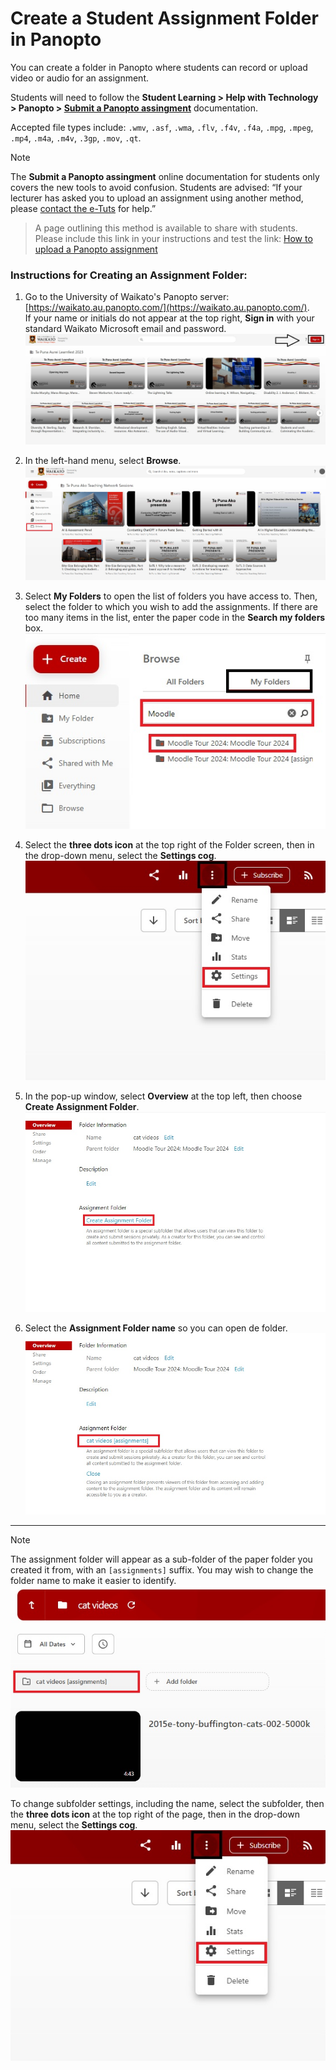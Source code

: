 # Create a Student Assignment Folder in Panopto

You can create a folder in Panopto where students can record or upload video or audio for an assignment.

Students will need to follow the **Student Learning > Help with Technology > Panopto > [Submit a Panopto assingment](https://www.waikato.ac.nz/students/teaching-and-learning/student/help-with-technology/panopto/panopto-assignments/)** documentation.

Accepted file types include: `.wmv`, `.asf`, `.wma`, `.flv`, `.f4v`, `.f4a`, `.mpg`, `.mpeg`, `.mp4`, `.m4a`, `.m4v`, `.3gp`, `.mov`, `.qt`.

>[!Note]
The **Submit a Panopto assingment** online documentation for students only covers the new tools to avoid confusion. Students are advised: “If your lecturer has asked you to upload an assignment using another method, please [contact the e-Tuts](https://www.waikato.ac.nz/students/teaching-and-learning/student/the-etuts-team/) for help.”
>A page outlining this method is available to share with students. Please include this link in your instructions and test the link: [How to upload a Panopto assignment](/CeTTL/eResources/Panopto/how-to-upload-recordings-to-a-Panopto-assignment.md)

### Instructions for Creating an Assignment Folder:

1. Go to the University of Waikato's Panopto server: [https://waikato.au.panopto.com/](https://waikato.au.panopto.com/).  
   If your name or initials do not appear at the top right, **Sign in** with your standard Waikato Microsoft email and password.  
   ![](/Panopto/images/staff-panopto-signin-selected-w.jpg)

2. In the left-hand menu, select **Browse**.  
   ![](/Panopto/images/staff-panopto-browse-selected-w.jpg)

3. Select **My Folders** to open the list of folders you have access to. Then, select the folder to which you wish to add the assignments. If there are too many items in the list, enter the paper code in the **Search my folders** box.  
   ![](/Panopto/images/staff-panopto-myfolders-folderselected-n.jpg)

4. Select the **three dots icon** at the top right of the Folder screen, then in the drop-down menu, select the **Settings cog**.  
   ![](/Panopto/images/staff-panopto-foldersettings-selected-n.jpg)

5. In the pop-up window, select **Overview** at the top left, then choose **Create Assignment Folder**.  
   ![](/Panopto/images/staff-panopto-createassignmentfolder-n.jpg)

6. Select the **Assignment Folder name** so you can open de folder.  
   ![](/Panopto/images/staff-panopto-assignmentfolder-selected-n.jpg)
---
>[!Note]
>The assignment folder will appear as a sub-folder of the paper folder you created it from, with an `[assignments]` suffix. You may wish to change the folder name to make it easier to identify.  
>![](/Panopto/images/staff-panopto-assignment-subfolder-selected-n.jpg)
>
>To change subfolder settings, including the name, select the subfolder, then the **three dots icon** at the top right of the page, then in the drop-down menu, select the **Settings cog**.  
>![](/Panopto/images/staff-panopto-foldersettings-selected-n.jpg)
